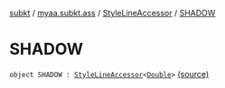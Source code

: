 [subkt](../../index.md) / [myaa.subkt.ass](../index.md) / [StyleLineAccessor](index.md) / [SHADOW](./-s-h-a-d-o-w.md)

# SHADOW

`object SHADOW : `[`StyleLineAccessor`](index.md)`<`[`Double`](https://kotlinlang.org/api/latest/jvm/stdlib/kotlin/-double/index.html)`>` [(source)](https://github.com/Myaamori/SubKt/blob/master/src/main/kotlin/myaa/subkt/ass/parser.kt#L513)